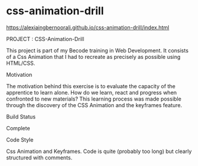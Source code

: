 # css-animation-drill

https://alexiaingbernoorali.github.io/css-animation-drill/index.html


PROJECT : CSS-Animation-Drill

This project is part of my Becode training in Web Development. It consists of a Css Animation that I had to recreate as precisely as possible using HTML/CSS.

Motivation

The motivation behind this exercise is to evaluate the capacity of the apprentice to learn alone. How do we learn, react and progress when confronted to new materials? This learning process was made possible through the discovery of the CSS Animation and the keyframes feature.

Build Status

Complete 

Code Style

Css Animation and Keyframes. Code is quite (probably too long) but clearly structured with comments.

